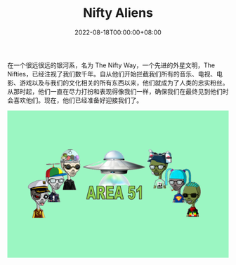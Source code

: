 ﻿---
title: "Nifty Aliens"
description: "Nifty Aliens 是 10,000 个独特的 NFT 的集合，完全不属于这个世界。"
date: 2022-08-18T00:00:00+08:00
lastmod: 2022-08-18T00:00:00+08:00
draft: false
authors: ["浮尘"]
featuredImage: "nifty-aliens.png"
tags: ["Collectibles","Nifty Aliens"]
categories: ["nfts"]
nfts: ["Collectibles"]
blockchain: "Polygon"
website: "http://niftyaliens.cryptovgames.com/"
twitter: "https://twitter.com/cryptovideogam1"
discord: ""
telegram: ""
github: ""
youtube: ""
twitch: ""
facebook: ""
instagram: ""
reddit: ""
medium: ""
steam: ""
gitbook: ""
googleplay: ""
appstore: ""
status: "Live"
weight: 
lightgallery: true
toc: true
pinned: false
recommend: false
recommend1: false
---
在一个很远很远的银河系，名为 The Nifty Way，一个先进的外星文明，The Nifties，已经注视了我们数千年。自从他们开始拦截我们所有的音乐、电视、电影、游戏以及与我们的文化相关的所有东西以来，他们就成为了人类的忠实粉丝。从那时起，他们一直在尽力打扮和表现得像我们一样，确保我们在最终见到他们时会喜欢他们。现在，他们已经准备好迎接我们了。

![1](165168451233.png)